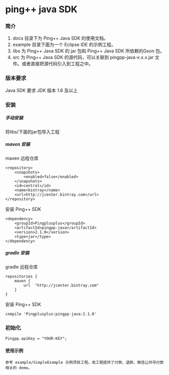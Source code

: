 ping++ java SDK
============

### 简介
 1. docs 目录下为 Ping++ Java SDK 的使用文档。
 2. example 目录下面为一个 Eclipse IDE 的示例工程。
 3. libs 为 Ping++ Java SDK 的 jar 包和 Ping++ Java SDK 所依赖的Gson 包。
 4. src 为 Ping++ Java SDK 的源代码，可以关联到 pingpp-java-x.x.x.jar 文件。或者直接把源代码引入到工程之中。


### 版本要求

Java SDK 要求 JDK 版本 1.6 及以上
  
### 安装

##### 手动安装
将libs/下面的jar包导入工程

##### maven 安装 

maven 远程仓库

    <repository>
        <snapshots>
            <enabled>false</enabled>
        </snapshots>
        <id>central</id>
        <name>bintray</name>
        <url>http://jcenter.bintray.com</url>
    </repository>

安装 Ping++ SDK

    <dependency>
        <groupId>Pingplusplus</groupId>
        <artifactId>pingpp-java</artifactId>
        <version>2.1.0</version>
        <type>jar</type>
    </dependency>

##### gradle 安装

gradle 远程仓库

    repositories {
        maven {
            url  "http://jcenter.bintray.com" 
        }
    }

安装 Ping++ SDK

    compile 'Pingplusplus:pingpp-java:2.1.0'

### 初始化

    Pingpp.apiKey = "YOUR-KEY"; 
    
#### 使用示例
    
    参考 example/SimpleExample 示例项目工程。改工程提供了付款、退款、微信公共号付款相关的 demo。
